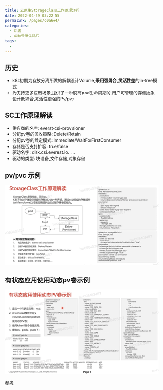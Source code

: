 ```yaml
---
title: 云原生StorageClass工作原理分析
date: 2022-04-29 03:22:55
permalink: /pages/c0a6e4/
categories:
  - 后端
  - 华为云原生钻石
tags:
  - 
---
```



## 历史
  - k8s初期为存放分离所做的解耦设计Volume,**采用强耦合,灵活性差**的in-tree模式
  - 为支持更多应用场景,提供了一种脱离pod生命周期的,用户可管理的存储抽象设计低耦合,灵活性更强的Pv/pvc


## SC工作原理解读
  - 供应商的名字: everst-csi-provisioner
  - 分配pv卷的回收策略: Delete/Retain
  - 分配pv卷的绑定模式: Immediate/WaitForFirstConsumer
  - 存储是否支持扩容: true/false
  - 驱动名字: disk.csi.everest.io. ....
  - 驱动的类型: 块设备,文件存储,对象存储

## pv/pvc 示例



<img src="./minilet/image-20220429034100988.png" alt="image-20220429034100988" style="zoom:50%;" />

## 有状态应用使用动态pv卷示例



<img src="./minilet/image-20220429034132205.png" alt="image-20220429034132205" style="zoom:50%;" />




[参考](https://education.huaweicloud.com/courses/course-v1:HuaweiX+CBUCNXI045+Self-paced/courseware/8fab4799ab6c445b8f8dbbc0e41a95d8/10fe80b615754b24b30ec855201efd16/)



